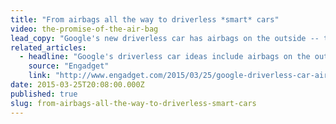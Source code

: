```yaml
---
title: "From airbags all the way to driverless *smart* cars"
video: the-promise-of-the-air-bag
lead_copy: "Google's new driverless car has airbags on the outside -- today's *smart* cars actually began their evolution with the hard-fought battle over the airbag. "
related_articles:
  - headline: "Google's driverless car ideas include airbags on the outside"
    source: "Engadget"
    link: "http://www.engadget.com/2015/03/25/google-driverless-car-airbags-on-the-outside/"
date: 2015-03-25T20:08:00.000Z
published: true
slug: from-airbags-all-the-way-to-driverless-smart-cars
---
```



